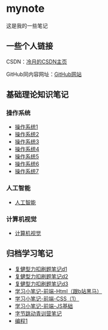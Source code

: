 # mynote

这是我的一些笔记

## 一些个人链接
CSDN：[冷月的CSDN主页](https://blog.csdn.net/silent_M01?spm=1000.2115.3001.5343)

GitHub同内容网址：[GitHub网站](https://github.com/DLMU-silentM/mynote)

## 基础理论知识笔记

### 操作系统
- [操作系统1](./fushi/操作系统1.md)
- [操作系统2](./fushi/操作系统2.md)
- [操作系统3](./fushi/操作系统3.md)
- [操作系统4](./fushi/操作系统4.md)
- [操作系统5](./fushi/操作系统5.md)
- [操作系统6](./fushi/操作系统6.md)
- [操作系统7](./fushi/操作系统7.md)

### 人工智能
- [人工智能](./AI/人工智能.md)

### 计算机视觉
- [计算机视觉](./version/version.md)

## 归档学习笔记
- [复健型力扣刷题笔记d1](https://blog.csdn.net/silent_M01/article/details/122299045?spm=1001.2014.3001.5501)
- [复健型力扣刷题笔记d2](https://blog.csdn.net/silent_M01/article/details/122320566?spm=1001.2014.3001.5501)
- [复健型力扣刷题笔记d3](https://blog.csdn.net/silent_M01/article/details/122339293?spm=1001.2014.3001.5501)
- [学习小笔记-前端-Html（跟b站黑马）](https://blog.csdn.net/silent_M01/article/details/122379627?spm=1001.2014.3001.5501)
- [学习小笔记-前端-CSS（1）](https://blog.csdn.net/silent_M01/article/details/122397535?spm=1001.2014.3001.5501)
- [学习小笔记-前端-JS基础](https://blog.csdn.net/silent_M01/article/details/122419605?spm=1001.2014.3001.5501)
- [字节跳动青训营笔记](https://forum.juejin.cn/youthcamp/user/1698118436133784/post)
- [编程1](./fushi/编程1.md)